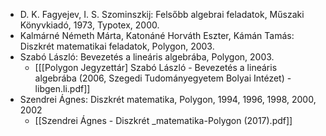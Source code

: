 - D. K. Fagyejev, I. S. Szominszkij: Felsőbb algebrai feladatok, Műszaki Könyvkiadó, 1973, Typotex, 2000.  
- Kalmárné Németh Márta, Katonáné Horváth Eszter, Kámán Tamás: Diszkrét matematikai feladatok, Polygon, 2003.  
- Szabó László: Bevezetés a lineáris algebrába, Polygon, 2003.
	- [[[Polygon Jegyzettár] Szabó László - Bevezetés a lineáris algebrába (2006, Szegedi Tudományegyetem Bolyai Intézet) - libgen.li.pdf]]
- Szendrei Ágnes: Diszkrét matematika, Polygon, 1994, 1996, 1998, 2000, 2002
	- [[Szendrei Ágnes - Diszkrét _matematika-Polygon (2017).pdf]]